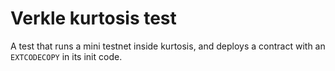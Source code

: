 # Verkle kurtosis test

A test that runs a mini testnet inside kurtosis, and deploys a contract with an `EXTCODECOPY` in its init code.
